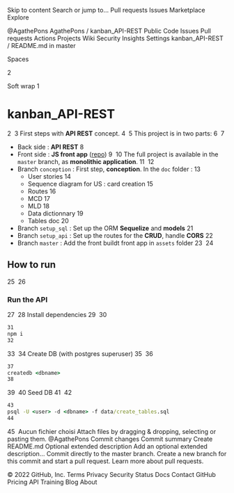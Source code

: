 Skip to content
Search or jump to…
Pull requests
Issues
Marketplace
Explore
 
@AgathePons 
AgathePons
/
kanban_API-REST
Public
Code
Issues
Pull requests
Actions
Projects
Wiki
Security
Insights
Settings
kanban_API-REST
/
README.md
in
master
 

Spaces

2

Soft wrap
1
# kanban_API-REST
2
​
3
First steps with **API REST** concept.
4
​
5
This project is in two parts:
6
​
7
- Back side : **API REST**
8
- Front side : **JS front app** ([repo](https://github.com/AgathePons/kanban_front-app))
9
​
10
The full project is available in the `master` branch, as **monolithic application**.
11
​
12
- Branch `conception` : First step, **conception**. In the `doc` folder :
13
  - User stories
14
  - Sequence diagram for US : card creation
15
  - Routes
16
  - MCD
17
  - MLD
18
  - Data dictionnary
19
  - Tables doc
20
- Branch `setup_sql` : Set up the ORM **Sequelize** and **models**
21
- Branch `setup_api` : Set up the routes for the **CRUD**, handle **CORS**
22
- Branch `master` : Add the front buildt front app in `assets` folder
23
​
24
## How to run
25
​
26
### Run the API
27
​
28
Install dependencies
29
​
30
```cmd
31
npm i
32
```
33
​
34
Create DB (with postgres superuser)
35
​
36
```cmd
37
createdb <dbname>
38
```
39
​
40
Seed DB
41
​
42
```cmd
43
psql -U <user> -d <dbname> -f data/create_tables.sql
44
```
45
​
Aucun fichier choisi
Attach files by dragging & dropping, selecting or pasting them.
@AgathePons
Commit changes
Commit summary
Create README.md
Optional extended description
Add an optional extended description…
 Commit directly to the master branch.
 Create a new branch for this commit and start a pull request. Learn more about pull requests.
 
© 2022 GitHub, Inc.
Terms
Privacy
Security
Status
Docs
Contact GitHub
Pricing
API
Training
Blog
About
